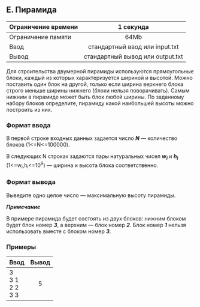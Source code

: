 ## E. Пирамида

| Ограничение времени |            1 секунда             |
|---------------------|:--------------------------------:|
| Ограничение памяти  |               64Mb               |
| Ввод                |  стандартный ввод или input.txt  |
| Вывод               | стандартный вывод или output.txt |

Для строительства двумерной пирамиды используются прямоугольные блоки, каждый из которых характеризуется шириной и
высотой. Можно поставить один блок на другой, только если ширина верхнего блока строго меньше ширины нижнего (блоки
нельзя поворачивать).
Самым нижним в пирамиде может быть блок любой ширины. По заданному набору блоков определите, пирамиду какой наибольшей
высоты можно построить из них.

### Формат ввода

В первой строке входных данных задается число **_N_** — количество блоков (1<=N<=100000).

В следующих N строках задаются пары натуральных чисел **_w<sub>i</sub>_** и **_h<sub>i</sub>_** (1<=w<sub>i</sub>,h<sub>i</sub><=10<sup>9</sup>) — ширина
и высота блока соответственно.

### Формат вывода

Выведите одно целое число — максимальную высоту пирамиды.

***_Примечание_***

В примере пирамида будет состоять из двух блоков: нижним блоком будет блок номер **_3_**, а верхним — блок номер **_2_**. 
Блок номер **_1_** нельзя использовать вместе с блоком номер **_3_**.

### Примеры

| Ввод                                                | Вывод |
|-----------------------------------------------------|:-----:|
| 3<br>3 1<br>2 2<br>3 3                              |   5   |



 

               

